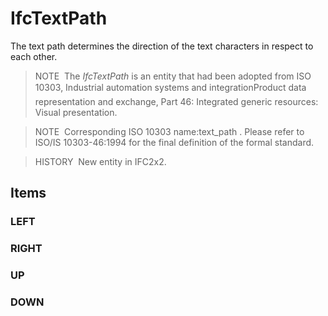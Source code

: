 # IfcTextPath

The text path determines the direction of the text characters in respect to each other.

> NOTE&nbsp; The _IfcTextPath_ is an entity that had been adopted from ISO 10303, Industrial automation systems and integration&#151;Product data representation and exchange, Part 46: Integrated generic resources: Visual presentation.

> NOTE&nbsp; Corresponding ISO 10303 name:text_path . Please refer to ISO/IS 10303-46:1994 for the final definition of the formal standard.

> HISTORY&nbsp; New entity in IFC2x2.

## Items

### LEFT


### RIGHT


### UP


### DOWN

